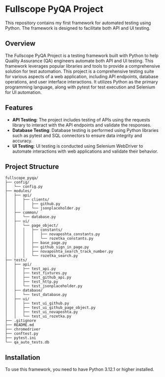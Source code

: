 # Fullscope PyQA Project
This repository contains my first framework for automated testing using Python. The framework is designed to facilitate both API and UI testing.

## Overview
The Fullscope PyQA Project is a testing framework built with Python to help Quality Assurance (QA) engineers automate both API and UI testing. This framework leverages popular libraries and tools to provide a comprehensive solution for test automation.
This project is a comprehensive testing suite for various aspects of a web application, including API endpoints, database operations, and user interface interactions. It utilizes Python as the primary programming language, along with pytest for test execution and Selenium for UI automation.

## Features
- **API Testing**: The project includes testing of APIs using the requests library to interact with the API endpoints and validate the responses.
- **Database Testing**: Database testing is performed using Python libraries such as pytest and SQL connectors to ensure data integrity and accuracy.
- **UI Testing**: UI testing is conducted using Selenium WebDriver to automate interactions with web applications and validate their behavior.

## Project Structure
    fullscope_pyqa/
    ├── config/
    │   └── config.py
    ├── modules/
    │   ├── api/
    │   │   ├── clients/
    │   │   │   ├── github.py 
    │   │   │   └── jsonplaceholder.py
    │   ├── common/
    │   │   └── database.py
    │   ├── ui/
    │   │   └── page_object/ 
    │   │   │   ├── constants/
    │   │   │   │   ├── novaposhta_constants.py
    │   │   │   │   └── rozetka_constants.py
    │   │   │   ├── base_page.py
    │   │   │   ├── github_sign_in_page.py
    │   │   │   ├── novaposhta_search_track_number.py
    │   │   │   └── rozetka_search.py 
    ├── tests/
    │   ├── api/
    │   │   ├── test_api.py
    │   │   ├── test_fixtures.py 
    │   │   ├── test_github_api.py 
    │   │   ├── test_http.py 
    │   │   └── test_jsonplaceholder.py
    │   ├── database/
    │   │   └── test_database.py
    │   ├── ui/
    │   │   ├── test_ui_github.py
    │   │   ├── test_ui_github_page_object.py
    │   │   ├── test_ui_novaposhta.py
    │   │   └── test_ui_rozetka.py
    ├── .gitignore
    ├── README.md
    ├── chromedriver
    ├── conftest.py
    ├── pytest.ini
    └── qa_auto_tests.db

## Installation
To use this framework, you need to have Python 3.12.1 or higher installed.